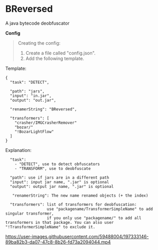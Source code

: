 # BReversed
A java bytecode deobfuscator

**Config**
> Creating the config:
>  
> 1. Create a file called "config.json".
> 2. Add the following template.
> 
Template:
```
{
  "task": "DETECT",

  "path": "jars",
  "input": "in.jar",
  "output": "out.jar",
  
  "renamerString": "BReversed",

  "transformers": [
    "crasher/IMGCrasherRemover"
    "bozar/"
    "!BozarLightFlow"
  ]
}
```
Explanation:
```
  "task":
    - "DETECT", use to detect obfuscators
    - "TRANSFORM", use to deobfuscate
    
  "path": use if jars are in a different path
  "input": input jar name, ".jar" is optional
  "output": output jar name, ".jar" is optional
  
   "renamerString": The new name renamed objects (+ the index)
  
  "transformers": list of transformers for deobfuscation:
                  use "packagename/TransformerSimpleName" to add singular transformer,
                  if you only use "packagename/" to add all transformers in that package. You can also user "!TransformerSimpleName" to exclude it.
```

https://user-images.githubusercontent.com/59488004/197333146-89ba82b3-da07-47c8-8b26-fd73a2094044.mp4
